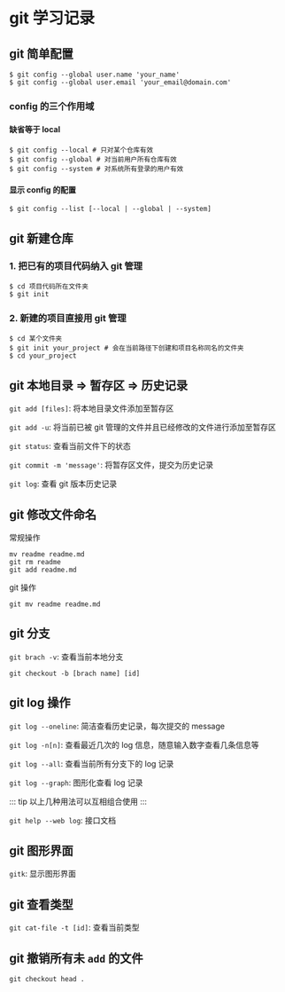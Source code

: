 # git 学习记录

## git 简单配置

```
$ git config --global user.name 'your_name'
$ git config --global user.email 'your_email@domain.com'
```

### config 的三个作用域

#### 缺省等于 local

```
$ git config --local # 只对某个仓库有效
$ git config --global # 对当前用户所有仓库有效
$ git config --system # 对系统所有登录的用户有效
```
#### 显示 config 的配置

```
$ git config --list [--local | --global | --system]
```

## git 新建仓库

### 1. 把已有的项目代码纳入 git 管理

```
$ cd 项目代码所在文件夹
$ git init
```

### 2. 新建的项目直接用 git 管理

```
$ cd 某个文件夹
$ git init your_project # 会在当前路径下创建和项目名称同名的文件夹
$ cd your_project
```

## git 本地目录 => 暂存区 => 历史记录

`git add [files]`: 将本地目录文件添加至暂存区

`git add -u`: 将当前已被 git 管理的文件并且已经修改的文件进行添加至暂存区

`git status`: 查看当前文件下的状态

`git commit -m 'message'`: 将暂存区文件，提交为历史记录

`git log`: 查看 git 版本历史记录

## git 修改文件命名

常规操作
```
mv readme readme.md
git rm readme
git add readme.md
```

git 操作

```
git mv readme readme.md
```

## git 分支

`git brach -v`: 查看当前本地分支

`git checkout -b [brach name] [id]`

## git log 操作

`git log --oneline`: 简洁查看历史记录，每次提交的 message

`git log -n[n]`: 查看最近几次的 log 信息，随意输入数字查看几条信息等

`git log --all`: 查看当前所有分支下的 log 记录

`git log --graph`: 图形化查看 log 记录

::: tip
以上几种用法可以互相组合使用
:::

`git help --web log`: 接口文档

## git 图形界面

`gitk`: 显示图形界面

## git 查看类型

`git cat-file -t [id]`: 查看当前类型

## git 撤销所有未 `add` 的文件

```
git checkout head .
```